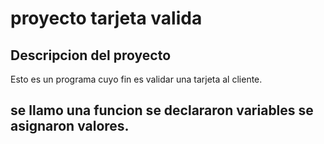 

proyecto tarjeta valida 
=======================

Descripcion del proyecto
------------------------


Esto es un programa cuyo fin es validar una tarjeta al cliente.


  se llamo una funcion
  se declararon variables
  se asignaron valores.
---------------------------------------------------------------


   



